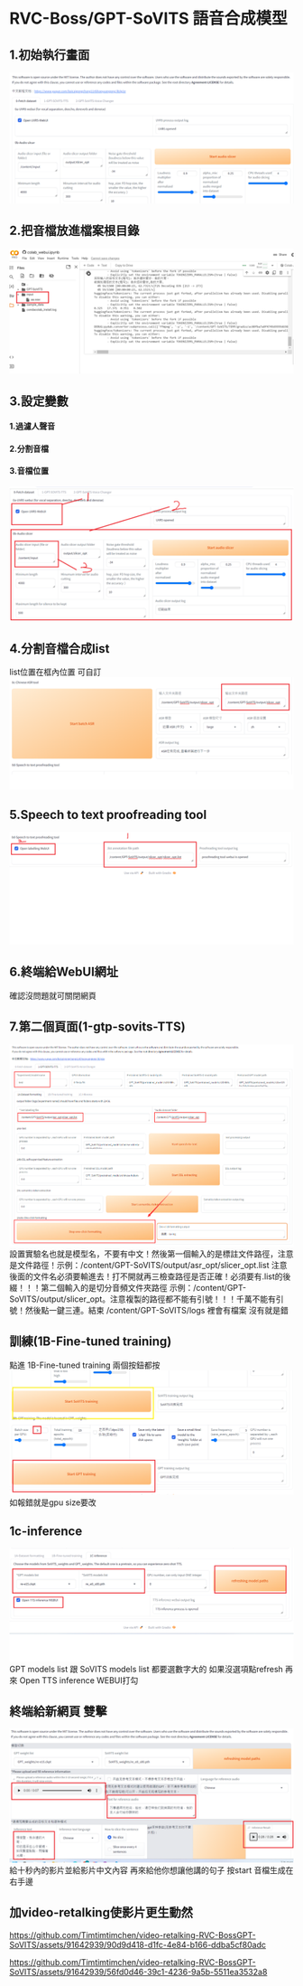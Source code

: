 # RVC-Boss/GPT-SoVITS 語音合成模型

## 1.初始執行畫面
![image](https://github.com/Timtimtimchen/video-retalking-RVC-BossGPT-SoVITS/blob/master/PHOTO/A.png)

## 2.把音檔放進檔案根目錄
![image](https://github.com/Timtimtimchen/video-retalking-RVC-BossGPT-SoVITS/blob/master/PHOTO/b.png)

## 3.設定變數
#### 1.過濾人聲音
#### 2.分割音檔
#### 3.音檔位置
![image](https://github.com/Timtimtimchen/video-retalking-RVC-BossGPT-SoVITS/blob/master/PHOTO/C.png)


## 4.分割音檔合成list
list位置在框內位置 可自訂
![image](https://github.com/Timtimtimchen/video-retalking-RVC-BossGPT-SoVITS/blob/master/PHOTO/D.png)

## 5.Speech to text proofreading tool
![image](https://github.com/Timtimtimchen/video-retalking-RVC-BossGPT-SoVITS/blob/master/PHOTO/e.png)

## 6.終端給WebUI網址
確認沒問題就可關閉網頁

## 7.第二個頁面(1-gtp-sovits-TTS)
![image](https://github.com/Timtimtimchen/video-retalking-RVC-BossGPT-SoVITS/blob/master/PHOTO/f.png)
設置實驗名也就是模型名，不要有中文！然後第一個輸入的是標註文件路徑，注意是文件路徑！示例：/content/GPT-SoVITS/output/asr_opt/slicer_opt.list 注意後面的文件名必須要輸進去！打不開就再三檢查路徑是否正確！必須要有.list的後綴！！！第二個輸入的是切分音頻文件夾路徑 示例：/content/GPT-SoVITS/output/slicer_opt。注意複製的路徑都不能有引號！！！千萬不能有引號！然後點一鍵三連。結束 /content/GPT-SoVITS/logs 裡會有檔案 沒有就是錯

## 訓練(1B-Fine-tuned training)
點進 1B-Fine-tuned training 兩個按鈕都按 
![image](https://github.com/Timtimtimchen/video-retalking-RVC-BossGPT-SoVITS/blob/master/PHOTO/g.png)
如報錯就是gpu size要改


## 1c-inference
![image](https://github.com/Timtimtimchen/video-retalking-RVC-BossGPT-SoVITS/blob/master/PHOTO/h.png)
GPT models list 跟 SoVITS models list 都要選數字大的 如果沒選項點refresh 再來 Open TTS inference WEBUI打勾

## 終端給新網頁 雙擊
![image](https://github.com/Timtimtimchen/video-retalking-RVC-BossGPT-SoVITS/blob/master/PHOTO/i.png)
給十秒內的影片並給影片中文內容
 再來給他你想讓他講的句子 按start
 音檔生成在右手邊

## 加video-retalking使影片更生動然


https://github.com/Timtimtimchen/video-retalking-RVC-BossGPT-SoVITS/assets/91642939/90d9d418-d1fc-4e84-b166-ddba5cf80adc


https://github.com/Timtimtimchen/video-retalking-RVC-BossGPT-SoVITS/assets/91642939/56fd0d46-39c1-4236-9a5b-5511ea3532a8


